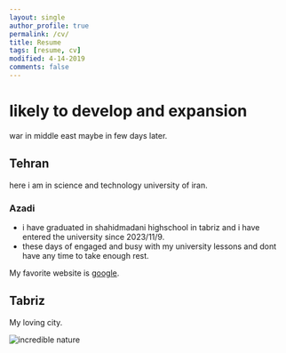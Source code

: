 ```yaml
---
layout: single
author_profile: true
permalink: /cv/
title: Resume
tags: [resume, cv]
modified: 4-14-2019
comments: false
---
```



# likely to develop and expansion

war in middle east maybe in few days later.

## Tehran
here i am in science and technology university of iran.

### Azadi


- i have graduated in shahidmadani highschool in tabriz and i have entered the university since 2023/11/9.
- these days of engaged and busy with my university lessons and dont have any time to take enough rest.

My favorite website is [google](http://www.google.com).


## Tabriz
My loving city.


![incredible nature](https://www.jowhareh.com/images/Jowhareh/galleries_4/poster_0ea32a9d-da32-4f84-aa77-6196b4eac2db.jpeg)


